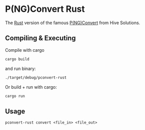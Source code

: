 # P(NG)Convert Rust

The [Rust](https://www.rust-lang.org) version of the famous [P(NG)Convert](https://github.com/hivesolutions/pconvert) from Hive Solutions.

## Compiling & Executing

Compile with cargo

```bash
cargo build
```

and run binary:

```bash
./target/debug/pconvert-rust
```

Or build + run with cargo:

```bash
cargo run
```

## Usage

```
pconvert-rust convert <file_in> <file_out>
```

